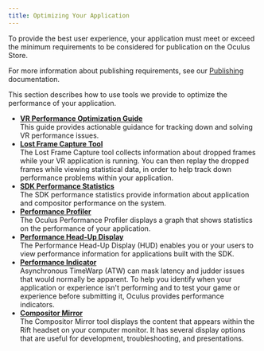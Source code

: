 ```yaml
---
title: Optimizing Your Application
---
```


To provide the best user experience, your application must meet or exceed the minimum requirements to be considered for publication on the Oculus Store. 

For more information about publishing requirements, see our [Publishing](/distribute/latest/) documentation.

This section describes how to use tools we provide to optimize the performance of your application.

* **[VR Performance Optimization Guide](/documentation/pcsdk/latest/concepts/dg-performance-opt-guide/)**  
This guide provides actionable guidance for tracking down and solving VR performance issues.
* **[Lost Frame Capture Tool](/documentation/pcsdk/latest/concepts/dg-performance-lostframes/)**  
The Lost Frame Capture tool collects information about dropped frames while your VR application is running. You can then replay the dropped frames while viewing statistical data, in order to help track down performance problems within your application.
* **[SDK Performance Statistics](/documentation/pcsdk/latest/concepts/dg-performance-stats/)**  
The SDK performance statistics provide information about application and compositor performance on the system.
* **[Performance Profiler](/documentation/pcsdk/latest/concepts/dg-performance-profiler/)**  
The Oculus Performance Profiler displays a graph that shows statistics on the performance of your application.
* **[Performance Head-Up Display](/documentation/pcsdk/latest/concepts/dg-hud/)**  
The Performance Head-Up Display (HUD) enables you or your users to view performance information for applications built with the SDK. 
* **[Performance Indicator](/documentation/pcsdk/latest/concepts/dg-performance-indicator/)**  
Asynchronous TimeWarp (ATW) can mask latency and judder issues that would normally be apparent. To help you identify when your application or experience isn't performing and to test your game or experience before submitting it, Oculus provides performance indicators.
* **[Compositor Mirror](/documentation/pcsdk/latest/concepts/dg-compositor-mirror/)**  
The Compositor Mirror tool displays the content that appears within the Rift headset on your computer monitor. It has several display options that are useful for development, troubleshooting, and presentations.

